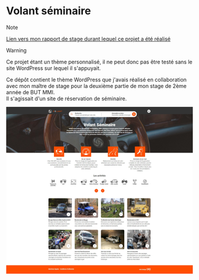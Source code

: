 # Volant séminaire

> [!NOTE]
> [Lien vers mon rapport de stage durant lequel ce projet a été réalisé](https://github.com/NicolasVero/readme-elements/blob/master/pdf/rapport_stage_BUT2.pdf)

> [!WARNING]
> Ce projet étant un thème personnalisé, il ne peut donc pas être testé sans le site WordPress sur lequel il s'appuyait.

Ce dépôt contient le thème WordPress que j'avais réalisé en collaboration avec mon maître de stage pour la deuxième partie de mon stage de 2ème année de BUT MMI.  
Il s'agissait d'un site de réservation de séminaire.

![Image d'une des pages du site](https://github.com/NicolasVero/readme-elements/blob/master/images/volant_seminaire.jpg)

